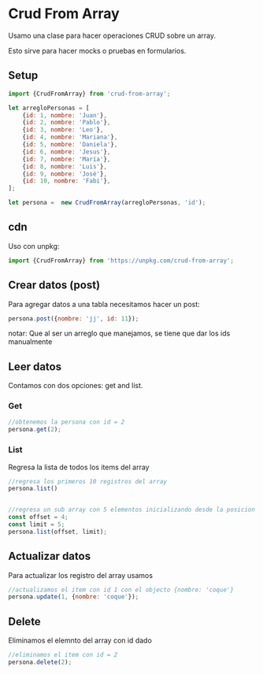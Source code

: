 # Crud From Array

Usamo una clase para hacer operaciones CRUD sobre un array.

Esto sirve para hacer mocks o pruebas en formularios.



## Setup


```js
import {CrudFromArray} from 'crud-from-array';

let arregloPersonas = [
    {id: 1, nombre: 'Juan'},
    {id: 2, nombre: 'Pablo'},
    {id: 3, nombre: 'Leo'},
    {id: 4, nombre: 'Mariana'},
    {id: 5, nombre: 'Daniela'},
    {id: 6, nombre: 'Jesus'},
    {id: 7, nombre: 'María'},
    {id: 8, nombre: 'Luis'},
    {id: 9, nombre: 'José'},
    {id: 10, nombre: 'Fabi'},
];

let persona =  new CrudFromArray(arregloPersonas, 'id');

```
## cdn

Uso con unpkg:
```js
import {CrudFromArray} from 'https://unpkg.com/crud-from-array';
```

## Crear datos (post)

Para agregar datos a una tabla necesitamos hacer un post:
```js
persona.post({nombre: 'jj', id: 11});
```

notar: Que al ser un arreglo que manejamos, se tiene que dar los ids manualmente


## Leer datos

Contamos con dos opciones: get and list.

### Get 


```js
//obtenemos la persona con id = 2
persona.get(2);
```

### List
Regresa la lista de todos los items del array

```js
//regresa los primeros 10 registros del array
persona.list()


//regresa un sub array con 5 elementos inicializando desde la posicion 4
const offset = 4;
const limit = 5; 
persona.list(offset, limit);
```


## Actualizar datos

Para actualizar los registro del array usamos

```js
//actualizamos el item con id 1 con el objecto {nombre: 'coque'}
persona.update(1, {nombre: 'coque'});
```
 
## Delete

Eliminamos el elemnto del array con id dado
```js
//eliminamos el item con id = 2
persona.delete(2);
```

